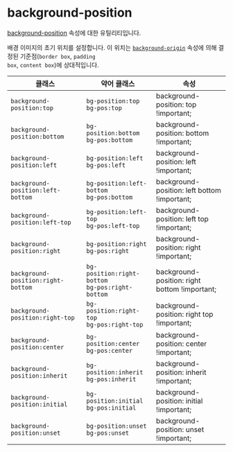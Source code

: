 # background-position

[background-position](https://developer.mozilla.org/en-US/docs/Web/CSS/background-position) 속성에 대한 유틸리티입니다.

배경 이미지의 초기 위치를 설정합니다. 이 위치는 [<code>background-origin</code>](https://developer.mozilla.org/en-US/docs/Web/CSS/background-origin) 속성에 의해 결정된 기준점(<code>border box</code>, <code>padding box</code>, <code>content box</code>)에 상대적입니다.

<table>
  <thead>
    <tr>
      <th scope="col">클래스</th>
      <th scope="col">약어 클래스</th>
      <th scope="col">속성</th>
    </tr>
  </thead>
<tbody>
  <!-- background-position:top -->
  <tr>
    <td><code>background-position:top</code></td>
    <td>
      <code>bg-position:top</code>
      <br/>
      <code>bg-pos:top</code>
    </td>
    <td>
      <span class="code">background-position: top !important;</span>
    </td>
  </tr>

  <!-- background-position:bottom -->
  <tr>
    <td><code>background-position:bottom</code></td>
    <td>
      <code>bg-position:bottom</code>
      <br/>
      <code>bg-pos:bottom</code>
    </td>
    <td>
      <span class="code">background-position: bottom !important;</span>
    </td>
  </tr>

  <!-- background-position:left -->
  <tr>
    <td><code>background-position:left</code></td>
    <td>
      <code>bg-position:left</code>
      <br/>
      <code>bg-pos:left</code>
    </td>
    <td>
      <span class="code">background-position: left !important;</span>
    </td>
  </tr>

  <!-- background-position:left-bottom -->
  <tr>
    <td><code>background-position:left-bottom</code></td>
    <td>
      <code>bg-position:left-bottom</code>
      <br/>
      <code>bg-pos:bottom</code>
    </td>
    <td>
      <span class="code">background-position: left bottom !important;</span>
    </td>
  </tr>

  <!-- background-position:left-top -->
  <tr>
    <td><code>background-position:left-top</code></td>
    <td>
      <code>bg-position:left-top</code>
      <br/>
      <code>bg-pos:left-top</code>
    </td>
    <td>
      <span class="code">background-position: left top !important;</span>
    </td>
  </tr>

  <!-- background-position:right -->
  <tr>
    <td><code>background-position:right</code></td>
    <td>
      <code>bg-position:right</code>
      <br/>
      <code>bg-pos:right</code>
    </td>
    <td>
      <span class="code">background-position: right !important;</span>
    </td>
  </tr>

  <!-- background-position:right-bottom -->
  <tr>
    <td><code>background-position:right-bottom</code></td>
    <td>
      <code>bg-position:right-bottom</code>
      <br/>
      <code>bg-pos:right-bottom</code>
    </td>
    <td>
      <span class="code">background-position: right bottom !important;</span>
    </td>
  </tr>

  <!-- background-position:right-top -->
  <tr>
    <td><code>background-position:right-top</code></td>
    <td>
      <code>bg-position:right-top</code>
      <br/>
      <code>bg-pos:right-top</code>
    </td>
    <td>
      <span class="code">background-position: right top !important;</span>
    </td>
  </tr>

  <!-- background-position:center -->
  <tr>
    <td><code>background-position:center</code></td>
    <td>
      <code>bg-position:center</code>
      <br/>
      <code>bg-pos:center</code>
    </td>
    <td>
      <span class="code">background-position: center !important;</span>
    </td>
  </tr>

  <!-- background-position:inherit -->
  <tr>
    <td><code>background-position:inherit</code></td>
    <td>
      <code>bg-position:inherit</code>
      <br/>
      <code>bg-pos:inherit</code>
    </td>
    <td>
      <span class="code">background-position: inherit !important;</span>
    </td>
  </tr>

  <!-- background-position:initial -->
  <tr>
    <td><code>background-position:initial</code></td>
    <td>
      <code>bg-position:initial</code>
      <br/>
      <code>bg-pos:initial</code>
    </td>
    <td>
      <span class="code">background-position: initial !important;</span>
    </td>
  </tr>

  <!-- background-position:unset -->
  <tr>
    <td><code>background-position:unset</code></td>
    <td>
      <code>bg-position:unset</code>
      <br/>
      <code>bg-pos:unset</code>
    </td>
    <td>
      <span class="code">background-position: unset !important;</span>
    </td>
  </tr>
</tbody>

</table>
